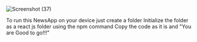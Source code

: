
![Screenshot (37)](https://github.com/user-attachments/assets/a409ded4-ee5b-4f17-9a97-27993806f3c7)

To run this NewsApp on your device just create a folder 
Initialize the folder as a react js folder using the npm command
Copy the code as it is and "You are Good to go!!!"

